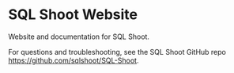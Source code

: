 # SQL Shoot Website

Website and documentation for SQL Shoot.

For questions and troubleshooting, see the SQL Shoot GitHub repo https://github.com/sqlshoot/SQL-Shoot.